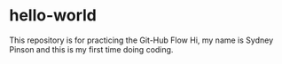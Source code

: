 # hello-world
This repository is for practicing the Git-Hub Flow
Hi, my name is Sydney Pinson and this is my first time doing coding.
